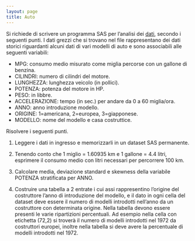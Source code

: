 ```yaml
---
layout: page
title: Auto
---
```


Si richiede di scrivere un programma SAS per l’analisi dei [dati](../dati/auto.txt), secondo i seguenti punti. I dati grezzi che si trovano nel file rappresentano dei dati storici riguardanti alcuni dati di vari modelli di auto e sono associabili alle seguenti variabili:

*  MPG: consumo medio misurato come miglia percorse con un gallone di benzina.
*  CILINDRI: numero di cilindri del motore.
*  LUNGHEZZA: lunghezza veicolo (in pollici).
*  POTENZA: potenza del motore in HP.
*  PESO: in libbre.
*  ACCELERAZIONE: tempo (in sec.) per andare da 0 a 60 miglia/ora.
*  ANNO: anno introduzione modello.
*  ORIGINE: 1=americana, 2=europea, 3=giapponese.
*  MODELLO: nome del modello e casa costruttice.

Risolvere i seguenti punti.

1.    Leggere i dati in ingresso e memorizzarli in un dataset SAS permanente.

1.    Tenendo conto che 1 miglio = 1.60935 km e 1 gallone = 4.4 litri, esprimere il consumo medio con litri necessari per percorrere 100 km.

1.    Calcolare media, deviazione standard e skewness della variabile POTENZA stratificata per ANNO.

1.    Costruire una tabella a 2 entrate i cui assi rappresentino l’origine del costruttore l’anno di introduzione del modello, e il dato in ogni cella del dataset deve essere il numero di modelli introdotti nell’anno da un costruttore con determinata origine. Nella tabella devono essere presenti le varie ripartizioni percentuali. Ad esempio nella cella con etichetta (72,2) si troverà il numero di modelli introdotti nel 1972 da costruttori europei, inoltre nella tabella si deve avere la percentuale di modelli introdotti nel 1972.
